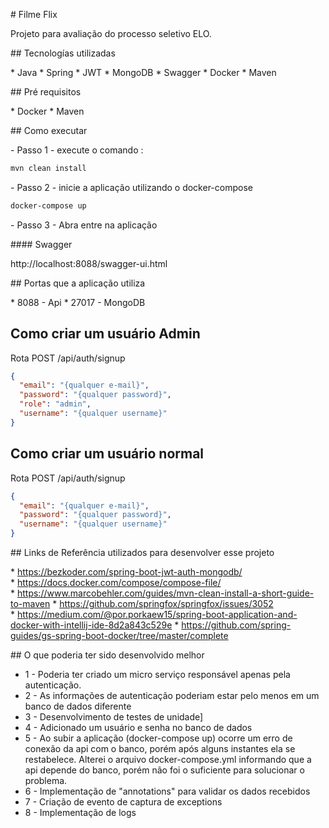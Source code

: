 # Filme Flix

Projeto para avaliação do processo seletivo ELO. 

## Tecnologías utilizadas

* Java
* Spring
* JWT
* MongoDB
* Swagger
* Docker
* Maven

## Pré requisitos

* Docker
* Maven

## Como executar

- Passo 1 - execute o comando :

```cmd
mvn clean install
```

- Passo 2 - inicie a aplicação utilizando o docker-compose

```cmd
docker-compose up
```

- Passo 3 - Abra entre na aplicação

#### Swagger

http://localhost:8088/swagger-ui.html

## Portas que a aplicação utiliza

* 8088 - Api
* 27017 - MongoDB

## Como criar um usuário Admin

Rota POST /api/auth/signup

```json
{
  "email": "{qualquer e-mail}",
  "password": "{qualquer password}",
  "role": "admin",
  "username": "{qualquer username}"
}
```

## Como criar um usuário normal

Rota POST /api/auth/signup

```json
{
  "email": "{qualquer e-mail}",
  "password": "{qualquer password}",
  "username": "{qualquer username}"
}
```

## Links de Referência utilizados para desenvolver esse projeto 

* https://bezkoder.com/spring-boot-jwt-auth-mongodb/
* https://docs.docker.com/compose/compose-file/
* https://www.marcobehler.com/guides/mvn-clean-install-a-short-guide-to-maven
* https://github.com/springfox/springfox/issues/3052
* https://medium.com/@por.porkaew15/spring-boot-application-and-docker-with-intellij-ide-8d2a843c529e
* https://github.com/spring-guides/gs-spring-boot-docker/tree/master/complete

## O que poderia ter sido desenvolvido melhor 

- 1 - Poderia ter criado um micro serviço responsável apenas pela autenticação.
- 2 - As informações de autenticação poderiam estar pelo menos em um banco de dados diferente
- 3 - Desenvolvimento de testes de unidade]
- 4 - Adicionado um usuário e senha no banco de dados
- 5 - Ao subir a aplicação (docker-compose up) ocorre um erro de conexão da api com o banco, porém após alguns instantes ela se restabelece. Alterei o arquivo docker-compose.yml informando que a api depende do banco, porém não foi o suficiente para solucionar o problema. 
- 6 - Implementação de "annotations" para validar os dados recebidos
- 7 - Criação de evento de captura de exceptions
- 8 - Implementação de logs 